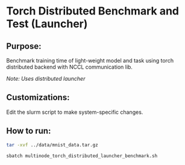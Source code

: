 # Torch Distributed Benchmark and Test (Launcher)

## Purpose:
Benchmark training time of light-weight model and task using torch distributed backend with NCCL communication lib.

<i>Note: Uses distributed launcher</i>

## Customizations:
Edit the slurm script to make system-specific changes.

## How to run:

```bash
tar -xvf ../data/mnist_data.tar.gz 

sbatch multinode_torch_distributed_launcher_benchmark.sh
```